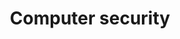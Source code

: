---
title: Computer security
longTitle: 'Computer security'
tags:
- gccommon
french:
- "[[Securite informatique]]"
relatedTerm:
- "[[Foreign interference]]"
usedFor:
- "[[Computer system security]]"
- "[[Cyber security]]"
- "[[Cybersecurity]]"
- "[[Data security]]"
- "[[IT security]]"
- "[[Informatics security]]"
- "[[Information system security]]"
- "[[Information technology security]]"
---